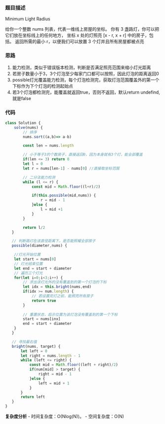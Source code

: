 ### 题目描述

Minimum Light Radius

给你一个整数 nums 列表，代表一维线上房屋的坐标。 
你有 3 盏路灯，你可以把它们放在坐标线上的任何地方，
坐标 x 处的灯照亮 [x - r, x + r] 中的房子，包括。 
返回所需的最小 r，以便我们可以放置 3 个灯并且所有房屋都被点亮

### 思路

1. 能力检测，类似于错误版本检测，判断是否满足照亮范围来缩小灯光距离
2. 若房子数量小于3，3个灯泡至少每家门口都可以按照，因此灯泡的距离返回0
3. possible灯光覆盖能力检测，每个灯泡检测完，获取灯泡范围覆盖外的第一个下标作为下个灯泡的检测起始点
4. 若3个灯泡都检测完，能覆盖就返回true，否则不返回，默认return undefind,就是false

### 代码

```js
class Solution {
    solve(nums) {
        // 排序
        nums.sort((a,b)=> a-b)

        const len = nums.length

        // 小于等于3的个数房子，直接返回0，因为本身就有3个灯，能全部覆盖
        if(len <= 3) return 0
        let l = 0
        let r = nums[len-1] - nums[0] //直接取坐标范围

        // 二分法能力检测
        while (l <= r) {
            const mid = Math.floor((l+r)/2)

            if(this.possible(mid,nums)) {
                r = mid - 1
            }else {
                l = mid +1
            }
        }

        return l/2
   }

   // 判断路灯在该直径距离下，是否能照耀全部房子
   possible(diameter,nums) {

    //灯光开始位置
    let start = nums[0]
    // 灯光结束位置
    let end = start + diameter
    // 遍历三个灯光
    for(let i=0;i<3;i++) {
        // 求出该灯光外的没有覆盖到的第一个灯泡的下标
        let idx = this.bright(nums,end)
        if(idx >= num.length) {
            // 若设置完灯之前，能照亮所有房子
            return true
        }
        
        // 重置状态，启示位置为该灯泡没有覆盖到的第一个下标
        start = nums[inx]
        end = start + diameter
    }
   }

   // 寻找最右值
   bright(nums, target) {
       let left = 0
       let right = nums.length - 1
       while (left <= right) {
           const mid = Math.floor((left + right)/2)
           if(num[mid] > target) {
               right = mid - 1
           }else {
               left = mid + 1
           }
       }
       return left
   }
}
```

**复杂度分析** - 时间复杂度：O(Nlog(N))。 - 空间复杂度：O(N)

